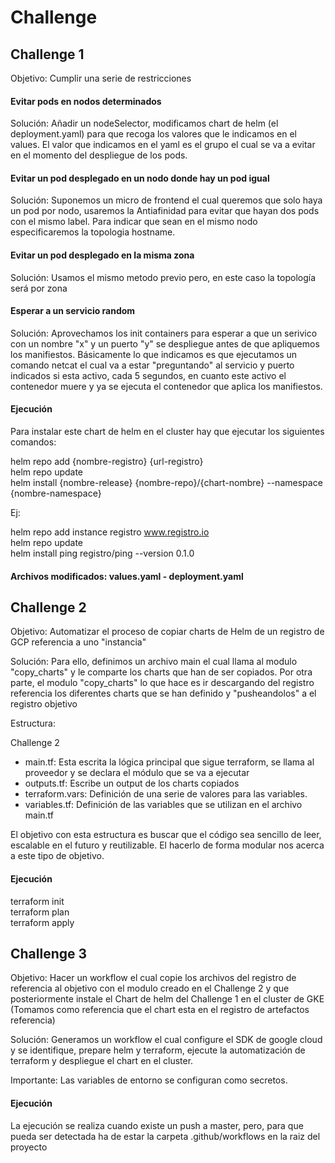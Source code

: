 # Challenge

## Challenge 1

Objetivo: Cumplir una serie de restricciones

#### Evitar pods en nodos determinados

Solución: Añadir un nodeSelector, modificamos chart de helm (el deployment.yaml) para que recoga los valores que le indicamos en el values. El valor que indicamos en el yaml es el grupo el cual se va a evitar en el momento del despliegue de los pods.

#### Evitar un pod desplegado en un nodo donde hay un pod igual

Solución: Suponemos un micro de frontend el cual queremos que solo haya un pod por nodo, usaremos la Antiafinidad para evitar que hayan dos pods con el mismo label. Para indicar que sean en el mismo nodo especificaremos la topologia hostname.

#### Evitar un pod desplegado en la misma zona

Solución: Usamos el mismo metodo previo pero, en este caso la topología será por zona

#### Esperar a un servicio random

Solución: Aprovechamos los init containers para esperar a que un serivico con un nombre "x" y un puerto "y" se despliegue antes de que apliquemos los manifiestos.
Básicamente lo que indicamos es que ejecutamos un comando netcat el cual va a estar "preguntando" al servicio y puerto indicados si esta activo, cada 5 segundos, en cuanto este activo el contenedor muere y ya se ejecuta el contenedor que aplica los manifiestos.

#### Ejecución

Para instalar este chart de helm en el cluster hay que ejecutar los siguientes comandos:

helm repo add {nombre-registro} {url-registro}  
helm repo update  
helm install {nombre-release} {nombre-repo}/{chart-nombre} --namespace {nombre-namespace}

Ej:

helm repo add instance registro www.registro.io  
helm repo update  
helm install ping registro/ping --version 0.1.0

#### Archivos modificados: values.yaml - deployment.yaml

## Challenge 2

Objetivo: Automatizar el proceso de copiar charts de Helm de un registro de GCP referencia a uno "instancia"

Solución: Para ello, definimos un archivo main el cual llama al modulo "copy_charts" y le comparte los charts que han de ser copiados.
Por otra parte, el modulo "copy_charts" lo que hace es ir descargando del registro referencia los diferentes charts que se han definido y "pusheandolos" a el registro objetivo

Estructura:

Challenge 2

- main.tf: Esta escrita la lógica principal que sigue terraform, se llama al proveedor y se declara el módulo que se va a ejecutar
- outputs.tf: Escribe un output de los charts copiados
- terraform.vars: Definición de una serie de valores para las variables.
- variables.tf: Definición de las variables que se utilizan en el archivo main.tf

El objetivo con esta estructura es buscar que el código sea sencillo de leer, escalable en el futuro y reutilizable. El hacerlo de forma modular nos acerca a este tipo de objetivo.

#### Ejecución

terraform init  
terraform plan  
terraform apply

## Challenge 3

Objetivo: Hacer un workflow el cual copie los archivos del registro de referencia al objetivo con el modulo creado en el Challenge 2 y que posteriormente instale el Chart de helm del Challenge 1 en el cluster de GKE (Tomamos como referencia que el chart esta en el registro de artefactos referencia)

Solución: Generamos un workflow el cual configure el SDK de google cloud y se identifique, prepare helm y terraform, ejecute la automatización de terraform y despliegue el chart en el cluster.

Importante: Las variables de entorno se configuran como secretos.

#### Ejecución

La ejecución se realiza cuando existe un push a master, pero, para que pueda ser detectada ha de estar la carpeta .github/workflows en la raiz del proyecto
